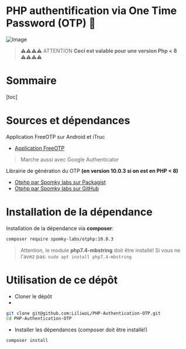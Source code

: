 # PHP authentification via One Time Password (OTP) 👋

![Image](https://github.com/LiliwoL/PHP-Authentication-OTP/raw/php7/img/img.png)

> ⚠️⚠️⚠️⚠️ ATTENTION **Ceci est valable pour une version Php < 8** ⚠️⚠️⚠️⚠️

# Sommaire

[toc]

# Sources et dépendances

Application FreeOTP sur Android et iTruc
* [Application FreeOTP](hhttps://freeotp.github.io)

> Marche aussi avec Google Authenticator

Librairie de génération du OTP **(en version 10.0.3 si on est en PHP < 8)**
* [Otphp par Spomky labs sur Packagist](https://packagist.org/packages/spomky-labs/otphp#v10.0.3)
* [Otphp par Spomky labs sur GitHub](https://github.com/Spomky-Labs/otphp/tree/10.0.x)

# Installation de la dépendance

Installation de la dépendance via **composer**:

```bash
composer require spomky-labs/otphp:10.0.3
```

> Attention, le module **php7.4-mbstring** doit être installé!
> Si vous ne l'avez pas: `sudo apt install php7.4-mbstring`

# Utilisation de ce dépôt

* Cloner le dépôt
* 
```bash
git clone git@github.com:LiliwoL/PHP-Authentication-OTP.git
cd PHP-Authentication-OTP
```

* Installer les dépendances (composer doit être installé!)
```bash
composer install
```
